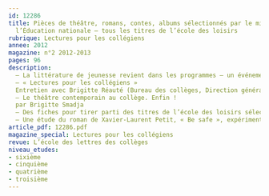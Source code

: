```yaml
---
id: 12286
title: Pièces de théâtre, romans, contes, albums sélectionnés par le ministère de
  l’Éducation nationale – tous les titres de l’école des loisirs
rubrique: Lectures pour les collégiens
annee: 2012
magazine: n°2 2012-2013
pages: 96
description: 
  – La littérature de jeunesse revient dans les programmes – un événement attendu, par Norbert Czarny
  – « Lectures pour les collégiens »
  Entretien avec Brigitte Réauté (Bureau des collèges, Direction générale de l’enseignement scolaire)
  – Le théâtre contemporain au collège. Enfin !
  par Brigitte Smadja
  – Des fiches pour tirer parti des titres de l’école des loisirs sélectionnés
  – Une étude du roman de Xavier-Laurent Petit, « Be safe », expérimentée en 4e-3e, par Norbert Czarny
article_pdf: 12286.pdf
magazine_special: Lectures pour les collégiens
revue: L’école des lettres des collèges
niveau_etudes:
- sixième
- cinquième
- quatrième
- troisième
---
```

